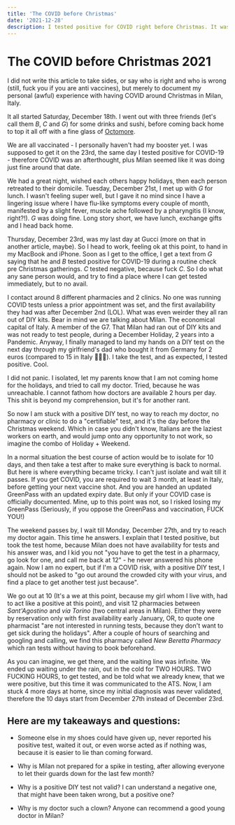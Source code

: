 ```yaml
---
title: 'The COVID before Christmas'
date: '2021-12-28'
description: I tested positive for COVID right before Christmas. It was hell. Not because of the symptoms but because of the shit show called Italian health system.
---
```


# The COVID before Christmas 2021

I did not write this article to take sides, or say who is right and who is wrong (still, fuck you if you are anti vaccines), but merely to document my personal (awful) experience with having COVID around Christmas in Milan, Italy.

It all started Saturday, December 18th. I went out with three friends (let's call them *B*, *C* and *G*) for some drinks and sushi, before coming back home to top it all off with a fine glass of [Octomore](https://www.bruichladdich.com/laddie-shop/octomore-archive/octomore-07-2-208-ppm/).

We are all vaccinated - I personally haven't had my booster yet. I was supposed to get it on the 23rd, the same day I tested positive for COVID-19 - therefore COVID was an afterthought, plus Milan seemed like it was doing just fine around that date.

We had a great night, wished each others happy holidays, then each person retreated to their domicile. Tuesday, December 21st, I met up with *G* for lunch. I wasn't feeling super well, but I gave it no mind since I have a lingering issue where I have flu-like symptoms every couple of month, manifested by a slight fever, muscle ache followed by a pharyngitis (I know, right?!). *G* was doing fine. Long story short, we have lunch, exchange gifts and I head back home.

Thursday, December 23rd, was my last day at Gucci (more on that in another article, maybe). So I head to work, feeling ok at this point, to hand in my MacBook and iPhone. Soon as I get to the office, I get a text from *G* saying that he and *B* tested positive for COVID-19 during a routine check pre Christmas gatherings. *C* tested negative, because fuck *C*. So I do what any sane person would, and try to find a place where I can get tested immediately, but to no avail. 

I contact around 8 different pharmacies and 2 clinics. No one was running COVID tests unless a prior appointment was set, and the first availability they had was after December 2nd (LOL). What was even weirder they all ran out of DIY kits. Bear in mind we are talking about Milan. The economical capital of Italy. A member of the G7. That Milan had ran out of DIY kits and was not ready to test people, during a December Holiday, 2 years into a Pandemic. Anyway, I finally managed to land my hands on a DIY test on the next day through my girlfriend's dad who bought it from Germany for 2 euros (compared to 15 in Italy 🤦🏻‍♂️). I take the test, and as expected, I tested positive. Cool. 

I did not panic. I isolated, let my parents know that I am not coming home for the holidays, and tried to call my doctor. Tried, because he was unreachable. I cannot fathom how doctors are available 2 hours per day. This shit is beyond my comprehension, but it's for another rant. 

So now I am stuck with a positive DIY test, no way to reach my doctor, no pharmacy or clinic to do a "certifiable" test, and it's the day before the Christmas weekend. Which in case you didn't know, Italians are the laziest workers on earth, and would jump onto any opportunity to not work, so imagine the combo of Holiday + Weekend. 

In a normal situation the best course of action would be to isolate for 10 days, and then take a test after to make sure everything is back to normal. But here is where everything became tricky. I can't just isolate and wait till it passes. If you get COVID, you are required to wait 3 month, at least in Italy, before getting your next vaccine shot. And you are handed an updated GreenPass with an updated expiry date. But only if your COVID case is officially documented. Mine, up to this point was not, so I risked losing my GreenPass (Seriously, if you oppose the GreenPass and vaccination, FUCK YOU!)

The weekend passes by, I wait till Monday, December 27th, and try to reach my doctor again. This time he answers. I explain that I tested positive, but took the test home, because Milan does not have availability for tests and his answer was, and I kid you not "you have to get the test in a pharmacy, go look for one, and call me back at 12" - he never answered his phone again. Now I am no expert, but if I'm a COVID risk, with a positive DIY test, I should not be asked to "go out around the crowded city with your virus, and find a place to get another test just because".

We go out at 10 (It's a we at this point, because my girl whom I live with, had to act like a positive at this point), and visit 12 pharmacies between *Sant'Agostino* and *via Torino* (two central areas in Milan). Either they were by reservation only with first availability early January, OR, to quote one pharmacist "are not interested in running tests, because they don't want to get sick during the holidays". After a couple of hours of searching and googling and calling, we find this pharmacy called *New Beretta Pharmacy* which ran tests without having to book beforehand. 

As you can imagine, we get there, and the waiting line was infinite. We ended up waiting under the rain, out in the cold for TWO HOURS. TWO FUCKING HOURS, to get tested, and be told what we already knew, that we were positive, but this time it was communicated to the ATS. Now, I am stuck 4 more days at home, since my initial diagnosis was never validated, therefore the 10 days start from December 27th instead of December 23rd.

## Here are my takeaways and questions:
- Someone else in my shoes could have given up, never reported his positive test, waited it out, or even worse acted as if nothing was, because it is easier to lie than coming forward.

- Why is Milan not prepared for a spike in testing, after allowing everyone to let their guards down for the last few month?

- Why is a positive DIY test not valid? I can understand a negative one, that might have been taken wrong, but a positive one?

- Why is my doctor such a clown? Anyone can recommend a good young doctor in Milan?

